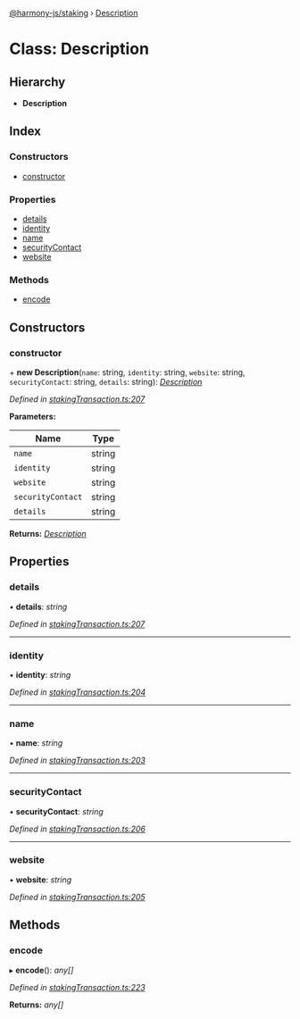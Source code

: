 [@harmony-js/staking](../globals.md) › [Description](description.md)

# Class: Description

## Hierarchy

* **Description**

## Index

### Constructors

* [constructor](description.md#constructor)

### Properties

* [details](description.md#details)
* [identity](description.md#identity)
* [name](description.md#name)
* [securityContact](description.md#securitycontact)
* [website](description.md#website)

### Methods

* [encode](description.md#encode)

## Constructors

###  constructor

\+ **new Description**(`name`: string, `identity`: string, `website`: string, `securityContact`: string, `details`: string): *[Description](description.md)*

*Defined in [stakingTransaction.ts:207](https://github.com/FireStack-Lab/Harmony-sdk-core/blob/bb13a3b/packages/harmony-staking/src/stakingTransaction.ts#L207)*

**Parameters:**

Name | Type |
------ | ------ |
`name` | string |
`identity` | string |
`website` | string |
`securityContact` | string |
`details` | string |

**Returns:** *[Description](description.md)*

## Properties

###  details

• **details**: *string*

*Defined in [stakingTransaction.ts:207](https://github.com/FireStack-Lab/Harmony-sdk-core/blob/bb13a3b/packages/harmony-staking/src/stakingTransaction.ts#L207)*

___

###  identity

• **identity**: *string*

*Defined in [stakingTransaction.ts:204](https://github.com/FireStack-Lab/Harmony-sdk-core/blob/bb13a3b/packages/harmony-staking/src/stakingTransaction.ts#L204)*

___

###  name

• **name**: *string*

*Defined in [stakingTransaction.ts:203](https://github.com/FireStack-Lab/Harmony-sdk-core/blob/bb13a3b/packages/harmony-staking/src/stakingTransaction.ts#L203)*

___

###  securityContact

• **securityContact**: *string*

*Defined in [stakingTransaction.ts:206](https://github.com/FireStack-Lab/Harmony-sdk-core/blob/bb13a3b/packages/harmony-staking/src/stakingTransaction.ts#L206)*

___

###  website

• **website**: *string*

*Defined in [stakingTransaction.ts:205](https://github.com/FireStack-Lab/Harmony-sdk-core/blob/bb13a3b/packages/harmony-staking/src/stakingTransaction.ts#L205)*

## Methods

###  encode

▸ **encode**(): *any[]*

*Defined in [stakingTransaction.ts:223](https://github.com/FireStack-Lab/Harmony-sdk-core/blob/bb13a3b/packages/harmony-staking/src/stakingTransaction.ts#L223)*

**Returns:** *any[]*
